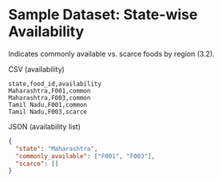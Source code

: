 # Sample Dataset: State-wise Availability

Indicates commonly available vs. scarce foods by region (3.2).

CSV (availability)

```
state,food_id,availability
Maharashtra,F001,common
Maharashtra,F003,common
Tamil Nadu,F001,common
Tamil Nadu,F003,scarce
```

JSON (availability list)

```json
{
  "state": "Maharashtra",
  "commonly_available": ["F001", "F003"],
  "scarce": []
}
```
